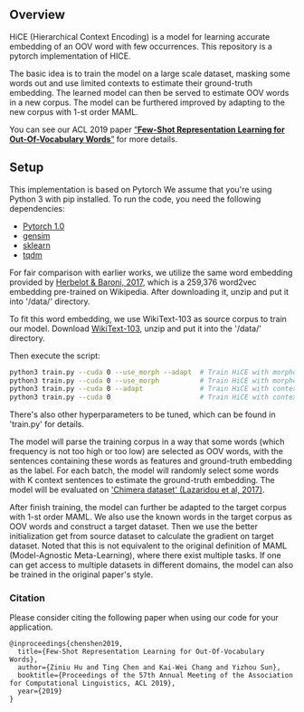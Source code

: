 ## Overview

HiCE (Hierarchical Context Encoding) is a model for learning accurate embedding of an OOV word with few occurrences. This repository is a pytorch implementation of HICE.

The basic idea is to train the model on a large scale dataset, masking some words out and use limited contexts to estimate their ground-truth embedding. The learned model can then be served to estimate OOV words in a new corpus. The model can be furthered improved by adapting to the new corpus with 1-st order MAML.

You can see our ACL 2019 paper [“**Few-Shot Representation Learning for Out-Of-Vocabulary Words**”](https://arxiv.org/abs/1907.00505) for more details.

## Setup
This implementation is based on Pytorch We assume that you're using Python 3 with pip installed. To run the code, you need the following dependencies:

- [Pytorch 1.0](https://pytorch.org/)
- [gensim](https://github.com/RaRe-Technologies/gensim)
- [sklearn](https://github.com/scikit-learn/scikit-learn)
- [tqdm](https://github.com/tqdm/tqdm)

For fair comparison with earlier works, we utilize the same word embedding provided by [Herbelot & Baroni, 2017](https://drive.google.com/open?id=1Np4J0q_ZIYr74IIdLGlAgzwwx00KJJeE), which is a 259,376 word2vec embedding pre-trained on Wikipedia. After downloading it, unzip and put it into '/data/' directory.

To fit this word embedding, we use WikiText-103 as source corpus to train our model. Download [WikiText-103](https://drive.google.com/open?id=1Spu89EmhxKYJiyDVHfRa_P6aFoA-FuCd), unzip and put it into the '/data/' directory. 

Then execute the script:

```bash
python3 train.py --cuda 0 --use_morph --adapt  # Train HiCE with morphology feature and use MAML for adaptation
python3 train.py --cuda 0 --use_morph          # Train HiCE with morphology feature and no adaptation
python3 train.py --cuda 0 --adapt              # Train HiCE with context only without morphology and use MAML for adaptation
python3 train.py --cuda 0                      # Train HiCE with context only without morphology and no adaptation
```
There's also other hyperparameters to be tuned, which can be found in 'train.py' for details.

The model will parse the training corpus in a way that some words (which frequency is not too high or too low) are selected as OOV words, with the sentences containing these words as features and ground-truth embedding as the label. For each batch, the model will randomly select some words with K context sentences to estimate the ground-truth embedding. The model will be evaluated on ['Chimera dataset' (Lazaridou et al, 2017)](https://www.ncbi.nlm.nih.gov/pubmed/28323353). 

After finish training, the model can further be adapted to the target corpus with 1-st order MAML. We also use the known words in the target corpus as OOV words and construct a target dataset. Then we use the better initialization get from source dataset to calculate the gradient on target dataset. Noted that this is not equivalent to the original definition of MAML (Model-Agnostic Meta-Learning), where there exist multiple tasks. If one can get access to multiple datasets in different domains, the model can also be trained in the original paper's style.


### Citation

Please consider citing the following paper when using our code for your application.

```
@inproceedings{chenshen2019,
  title={Few-Shot Representation Learning for Out-Of-Vocabulary Words},
  author={Ziniu Hu and Ting Chen and Kai-Wei Chang and Yizhou Sun},
  booktitle={Proceedings of the 57th Annual Meeting of the Association for Computational Linguistics, ACL 2019},
  year={2019}
}
```
